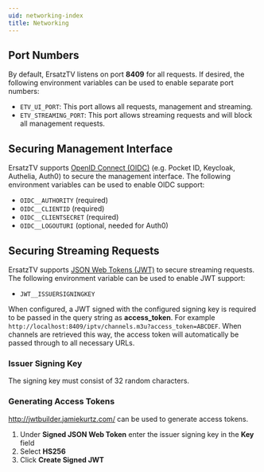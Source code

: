 ```yaml
---
uid: networking-index
title: Networking
---
```


## Port Numbers

By default, ErsatzTV listens on port **8409** for all requests. If desired, the following environment variables can be used to enable separate port numbers:

- `ETV_UI_PORT`: This port allows all requests, management and streaming.
- `ETV_STREAMING_PORT`: This port allows streaming requests and will block all management requests.

## Securing Management Interface

ErsatzTV supports [OpenID Connect (OIDC)](https://openid.net/developers/how-connect-works/) (e.g. Pocket ID, Keycloak, Authelia, Auth0) to secure the management interface. The following environment variables can be used to enable OIDC support:

- `OIDC__AUTHORITY` (required)
- `OIDC__CLIENTID` (required)
- `OIDC__CLIENTSECRET` (required)
- `OIDC__LOGOUTURI` (optional, needed for Auth0)

## Securing Streaming Requests

ErsatzTV supports [JSON Web Tokens (JWT)](https://en.wikipedia.org/wiki/JSON_Web_Token) to secure streaming requests. The following environment variable can be used to enable JWT support:

- `JWT__ISSUERSIGNINGKEY`

When configured, a JWT signed with the configured signing key is required to be passed in the query string as **access_token**. For example `http://localhost:8409/iptv/channels.m3u?access_token=ABCDEF`. When channels are retrieved this way, the access token will automatically be passed through to all necessary URLs.

### Issuer Signing Key

The signing key must consist of 32 random characters.

### Generating Access Tokens

http://jwtbuilder.jamiekurtz.com/ can be used to generate access tokens.

1. Under **Signed JSON Web Token** enter the issuer signing key in the **Key** field
2. Select **HS256**
3. Click **Create Signed JWT**
